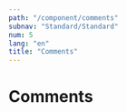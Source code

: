 ```yaml
---
path: "/component/comments"
subnav: "Standard/Standard"
num: 5
lang: "en"
title: "Comments"
---
```


# Comments
